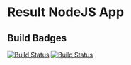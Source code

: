 # Result NodeJS App
## Build Badges
[![Build Status](http://35.199.169.222:8080/buildStatus/icon?job=instavote%2Fresult-build&subject=build+time+${duration}&color=blue)](http://34.82.89.17:8080/job/instavote/job/result-build/)
[![Build Status](http://35.199.169.222:8080/buildStatus/icon?job=instavote%2Fresult-test&subject=test+time+${duration}&color=yellow)](http://34.82.89.17:8080/job/instavote/job/result-test/)
